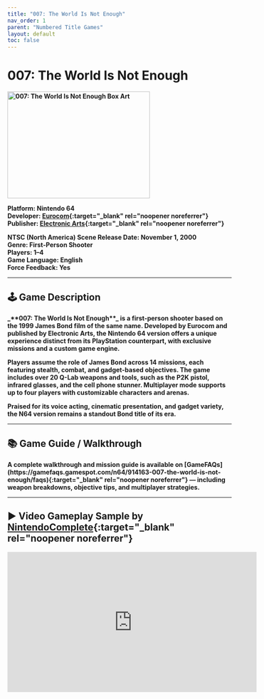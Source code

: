 ```yaml
---
title: "007: The World Is Not Enough"
nav_order: 1
parent: "Numbered Title Games"
layout: default
toc: false
---
```


# 007: The World Is Not Enough
<b>
<img src="https://images.launchbox-app.com/98ec9344-62c0-4a81-a073-0ec115a93dfd.jpg" alt="007: The World Is Not Enough Box Art" width="320" height="240" />

**Platform:** Nintendo 64  
**Developer:** [Eurocom](https://en.wikipedia.org/wiki/Eurocom){:target="_blank" rel="noopener noreferrer"}  
**Publisher:** [Electronic Arts](https://en.wikipedia.org/wiki/Electronic_Arts){:target="_blank" rel="noopener noreferrer"}

**NTSC (North America) Scene Release Date:** November 1, 2000  
**Genre:** First-Person Shooter  
**Players:** 1–4  
**Game Language:** English  
**Force Feedback:** Yes

---

## 🕹️ Game Description
<b>
_**007: The World Is Not Enough**_ is a first-person shooter based on the 1999 James Bond film of the same name. Developed by Eurocom and published by Electronic Arts, the Nintendo 64 version offers a unique experience distinct from its PlayStation counterpart, with exclusive missions and a custom game engine.

Players assume the role of James Bond across 14 missions, each featuring stealth, combat, and gadget-based objectives. The game includes over 20 Q-Lab weapons and tools, such as the P2K pistol, infrared glasses, and the cell phone stunner. Multiplayer mode supports up to four players with customizable characters and arenas.

Praised for its voice acting, cinematic presentation, and gadget variety, the N64 version remains a standout Bond title of its era.

---

## 📚 Game Guide / Walkthrough
<b>
A complete walkthrough and mission guide is available on [GameFAQs](https://gamefaqs.gamespot.com/n64/914163-007-the-world-is-not-enough/faqs){:target="_blank" rel="noopener noreferrer"} — including weapon breakdowns, objective tips, and multiplayer strategies.

---

## ▶️ Video Gameplay Sample by [NintendoComplete](https://www.youtube.com/@NintendoComplete){:target="_blank" rel="noopener noreferrer"}
<b>
<iframe width="560" height="315" src="https://www.youtube.com/embed/WsTThHECssk" title="007: The World Is Not Enough (N64) Longplay - NintendoComplete" frameborder="0" allowfullscreen></iframe>
